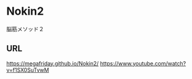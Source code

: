 # Nokin2
脳筋メソッド２

## URL
https://megafriday.github.io/Nokin2/
https://www.youtube.com/watch?v=f1SX0SuTvwM

